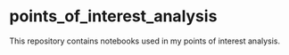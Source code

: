 # points_of_interest_analysis
This repository contains notebooks used in my points of interest analysis.

